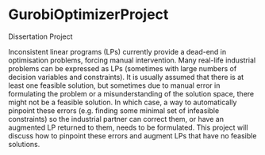 # GurobiOptimizerProject
Dissertation Project

Inconsistent linear programs (LPs) currently provide a dead-end in optimisation
problems, forcing manual intervention. Many real-life industrial problems can
be expressed as LPs (sometimes with large numbers of decision variables and
constraints). It is usually assumed that there is at least one feasible solution,
but sometimes due to manual error in formulating the problem or a misunderstanding of the solution space, there might not be a feasible solution. In which
case, a way to automatically pinpoint these errors (e.g. finding some minimal
set of infeasible constraints) so the industrial partner can correct them, or have
an augmented LP returned to them, needs to be formulated. This project will
discuss how to pinpoint these errors and augment LPs that have no feasible
solutions.
